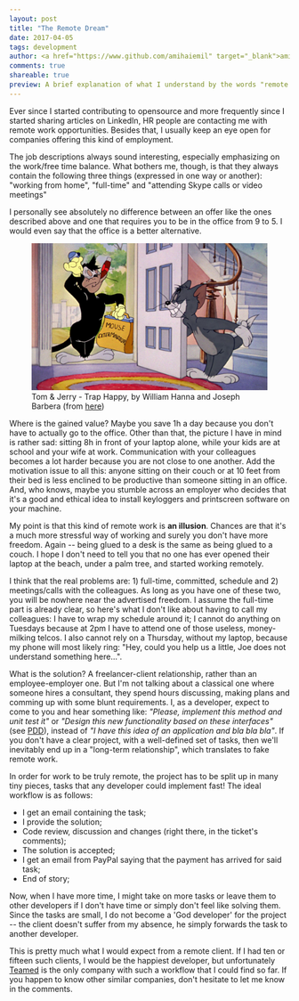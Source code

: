 ```yaml
---
layout: post
title: "The Remote Dream"
date: 2017-04-05
tags: development
author: <a href="https://www.github.com/amihaiemil" target="_blank">amihaiemil</a>
comments: true
shareable: true
preview: A brief explanation of what I understand by the words "remote work"
---
```


Ever since I started contributing to opensource and more frequently since I started
sharing articles on LinkedIn, HR people are contacting me with remote work
opportunities. Besides that, I usually keep an eye open for companies offering this kind
of employment.

The job descriptions always sound interesting, especially emphasizing
on the work/free time balance. What bothers me, though, is that they always contain the following three things (expressed in one way or another):
"working from home", "full-time" and "attending Skype calls or video meetings"

I personally see absolutely no difference between an offer like the ones described above
and one that requires you to be in the office from 9 to 5. I would even
say that the office is a better alternative.

<figure class="articleimg">
 <img src="/images/trap_happy.PNG" alt="Trap Happy">
 <figcaption>
 Tom & Jerry - Trap Happy, by  William Hanna and Joseph Barbera
 (from <a target="_blank" href="http://tomandjerrycaps.blogspot.co.at/2012/07/trap-happy.html">here</a>)
 </figcaption>
</figure>

Where is the gained value? Maybe you save 1h a day because you don't have to actually go
to the office. Other than that, the picture I have in mind is rather sad: sitting 8h in front
of your laptop alone, while your kids are at school and your wife at work. Communication with your
colleagues becomes a lot harder because you are not close to one another. Add the motivation issue to all this:
anyone sitting on their couch or at 10 feet from their bed is less enclined to be productive
than someone sitting in an office. And, who knows, maybe you stumble across an employer who decides
that it's a good and ethical idea to install keyloggers and printscreen software on your machine.

My point is that this kind of remote work is **an illusion**. Chances are that it's a much more stressful way of working and surely you don't have more freedom. Again -- being glued to a desk is the same as being glued to a couch. I hope I don't need to tell you that no one has ever opened their laptop at the beach, under a palm tree, and started working remotely.

I think that the real problems are: 1) full-time, committed, schedule and 2) meetings/calls with the colleagues. As long as you have one of these two, you will be nowhere near the advertised freedom. I assume the full-time part is already clear, so
here's what I don't like about having to call my colleagues: I have to wrap my schedule around it; I cannot do anything on
Tuesdays because at 2pm I have to attend one of those useless, money-milking telcos. I also cannot rely on a Thursday, without my laptop, because my phone will most likely ring: "Hey, could you help us a little, Joe does not understand something here...".

What is the solution? A freelancer-client relationship, rather than an employee-employer one.
But I'm not talking about a classical one where someone hires a consultant, they spend hours
discussing, making plans and comming up with some blunt requirements. I, as a developer, expect
to come to you and hear something like: *"Please, implement this method and unit test it"* or *"Design this new functionality based on these interfaces"* (see <a href="http://www.yegor256.com/2009/03/04/pdd.html" target="_blank">PDD</a>), instead of
*"I have this idea of an application and bla bla bla"*. If you don't have a clear project, with a well-defined
set of tasks, then we'll inevitably end up in a "long-term relationship", which translates to fake remote work.

In order for work to be truly remote, the project has to be split up in many tiny pieces,
tasks that any developer could implement fast! The ideal workflow is as follows:

   * I get an email containing the task;
   * I provide the solution;
   * Code review, discussion and changes (right there, in the ticket's comments);
   * The solution is accepted;
   * I get an email from PayPal saying that the payment has arrived for said task;
   * End of story;

Now, when I have more time, I might take on more tasks or leave them to other developers if I don't have time or simply don't feel like solving them.
Since the tasks are small, I do not become a 'God developer' for the project -- the client doesn't suffer from my absence,
he simply forwards the task to another developer.

This is pretty much what I would expect from a remote client. If I had ten or fifteen such clients,
I would be the happiest developer, but unfortunately <a href="http://www.teamed.io" target="_blank">Teamed</a> is the only
company with such a workflow that I could find so far. If you happen to know other similar
companies, don't hesitate to let me know in the comments.
